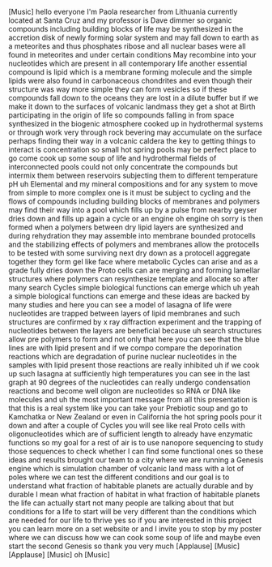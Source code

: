 [Music] hello everyone I'm Paola researcher from Lithuania currently located at Santa Cruz and my professor is Dave dimmer so organic compounds including building blocks of life may be synthesized in the accretion disk of newly forming solar system and may fall down to earth as a meteorites and thus phosphates ribose and all nuclear bases were all found in meteorites and under certain conditions May recombine into your nucleotides which are present in all contemporary life another essential compound is lipid which is a membrane forming molecule and the simple lipids were also found in carbonaceous chondrites and even though their structure was way more simple they can form vesicles so if these compounds fall down to the oceans they are lost in a dilute buffer but if we make it down to the surfaces of volcanic landmass they get a shot at Birth participating in the origin of life so compounds falling in from space synthesized in the biogenic atmosphere cooked up in hydrothermal systems or through work very through rock bevering may accumulate on the surface perhaps finding their way in a volcanic caldera the key to getting things to interact is concentration so small hot spring pools may be perfect place to go come cook up some soup of life and hydrothermal fields of interconnected pools could not only concentrate the compounds but intermix them between reservoirs subjecting them to different temperature pH uh Elemental and my mineral compositions and for any system to move from simple to more complex one is it must be subject to cycling and the flows of compounds including building blocks of membranes and polymers may find their way into a pool which fills up by a pulse from nearby geyser dries down and fills up again a cycle or an engine oh engine oh sorry is then formed when a polymers between dry lipid layers are synthesized and during rehydration they may assemble into membrane bounded protocells and the stabilizing effects of polymers and membranes allow the protocells to be tested with some surviving next dry down as a protocell aggregate together they form gel like face where metabolic Cycles can arise and as a grade fully dries down the Proto cells can are merging and forming lamellar structures where polymers can resynthesize template and allocate so after many search Cycles simple biological functions can emerge which uh yeah a simple biological functions can emerge and these ideas are backed by many studies and here you can see a model of lasagna of life were nucleotides are trapped between layers of lipid membranes and such structures are confirmed by x ray diffraction experiment and the trapping of nucleotides between the layers are beneficial because uh search structures allow pre polymers to form and not only that here you can see that the blue lines are with lipid present and if we compo compare the deporination reactions which are degradation of purine nuclear nucleotides in the samples with lipid present those reactions are really inhibited uh if we cook up such lasagna at sufficiently high temperatures you can see in the last graph at 90 degrees of the nucleotides can really undergo condensation reactions and become well oligon are nucleotides so RNA or DNA like molecules and uh the most important message from all this presentation is that this is a real system like you can take your Prebiotic soup and go to Kamchatka or New Zealand or even in California the hot spring pools pour it down and after a couple of Cycles you will see like real Proto cells with oligonucleotides which are of sufficient length to already have enzymatic functions so my goal for a rest of air is to use nanopore sequencing to study those sequences to check whether I can find some functional ones so these ideas and results brought our team to a city where we are running a Genesis engine which is simulation chamber of volcanic land mass with a lot of poles where we can test the different conditions and our goal is to understand what fraction of habitable planets are actually durable and by durable I mean what fraction of habitat in what fraction of habitable planets the life can actually start not many people are talking about that but conditions for a life to start will be very different than the conditions which are needed for our life to thrive yes so if you are interested in this project you can learn more on a set website or and I invite you to stop by my poster where we can discuss how we can cook some soup of life and maybe even start the second Genesis so thank you very much [Applause] [Music] [Applause] [Music] oh [Music]